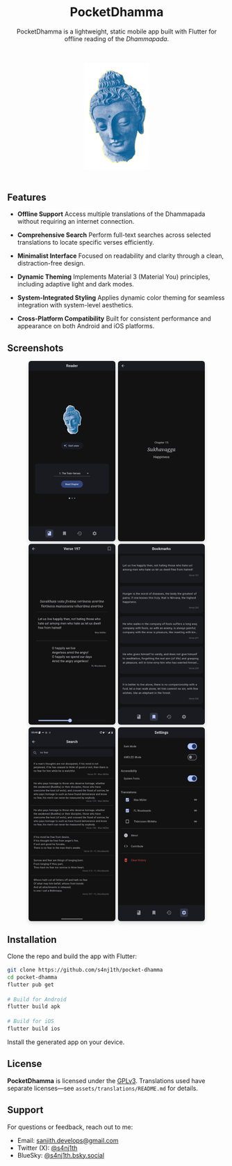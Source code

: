 <div align="center">
<h1>PocketDhamma</h1>

<p>PocketDhamma is a lightweight, static mobile app built with Flutter for offline reading of the <i>Dhammapada</i>.</p>
<br/>
<br/>
<img src="icon.png" alt="logo" width="150">
<br/>
<br/>
</div>

## Features

- **Offline Support**
  Access multiple translations of the Dhammapada without requiring an internet connection.

- **Comprehensive Search**
  Perform full-text searches across selected translations to locate specific verses efficiently.

- **Minimalist Interface**
  Focused on readability and clarity through a clean, distraction-free design.

- **Dynamic Theming**
  Implements Material 3 (Material You) principles, including adaptive light and dark modes.

- **System-Integrated Styling**
  Applies dynamic color theming for seamless integration with system-level aesthetics.

- **Cross-Platform Compatibility**
  Built for consistent performance and appearance on both Android and iOS platforms.

## Screenshots

<div style="display: flex; flex-wrap: wrap; justify-content: center; gap: 6px; margin-top: 1rem;" align="center">
  <img src="screenshots/home.png" alt="Home" width="200"
       style="border-radius: 6px; box-shadow: 0 4px 10px rgba(0, 0, 0, 0.15);" />
  <img src="screenshots/chapters.png" alt="Chapters" width="200"
       style="border-radius: 6px; box-shadow: 0 4px 10px rgba(0, 0, 0, 0.15);" />
  <img src="screenshots/verses.png" alt="Verses" width="200"
       style="border-radius: 6px; box-shadow: 0 4px 10px rgba(0, 0, 0, 0.15);" />
  <img src="screenshots/bookmarks.png" alt="Bookmarks" width="200"
       style="border-radius: 6px; box-shadow: 0 4px 10px rgba(0, 0, 0, 0.15);" />
  <img src="screenshots/search.png" alt="Search" width="200"
       style="border-radius: 6px; box-shadow: 0 4px 10px rgba(0, 0, 0, 0.15);" />
  <img src="screenshots/settings.png" alt="Settings" width="200"
       style="border-radius: 6px; box-shadow: 0 4px 10px rgba(0, 0, 0, 0.15);" />
</div>

## Installation

Clone the repo and build the app with Flutter:

```bash
git clone https://github.com/s4nj1th/pocket-dhamma
cd pocket-dhamma
flutter pub get

# Build for Android
flutter build apk

# Build for iOS
flutter build ios
```

Install the generated app on your device.

## License

**PocketDhamma** is licensed under the [GPLv3](https://www.gnu.org/licenses/gpl-3.0.en.html).
Translations used have separate licenses—see `assets/translations/README.md` for details.

## Support

For questions or feedback, reach out to me:

- Email: sanjith.develops@gmail.com
- Twitter (X): [@s4nj1th](https://x.com/s4nj1th)
- BlueSky: [@s4nj1th.bsky.social](https://bsky.app/profile/s4nj1th.bsky.social)

